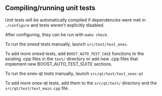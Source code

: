 Compiling/running unit tests
------------------------------------

Unit tests will be automatically compiled if dependencies were met in `./configure`
and tests weren't explicitly disabled.

After configuring, they can be run with `make check`.

To run the onexd tests manually, launch `src/test/test_onex`.

To add more onexd tests, add `BOOST_AUTO_TEST_CASE` functions to the existing
.cpp files in the `test/` directory or add new .cpp files that
implement new BOOST_AUTO_TEST_SUITE sections.

To run the onex-qt tests manually, launch `src/qt/test/test_onex-qt`

To add more onex-qt tests, add them to the `src/qt/test/` directory and
the `src/qt/test/test_main.cpp` file.
